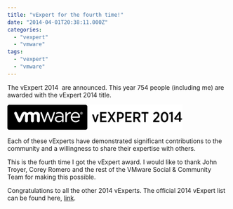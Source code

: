 ```yaml
---
title: "vExpert for the fourth time!"
date: "2014-04-01T20:38:11.000Z"
categories: 
  - "vexpert"
  - "vmware"
tags: 
  - "vexpert"
  - "vmware"
---
```


The vExpert 2014  are announced. This year 754 people (including me) are awarded with the vExpert 2014 title. 

![VMware-vExpert-2014-400x57](images/VMware-vExpert-2014-400x57.png)

Each of these vExperts have demonstrated significant contributions to the community and a willingness to share their expertise with others.

This is the fourth time I got the vExpert award. I would like to thank John Troyer, Corey Romero and the rest of the VMware Social & Community Team for making this possible.

Congratulations to all the other 2014 vExperts. The official 2014 vExpert list can be found here, [link](http://blogs.vmware.com/vmtn/2014/04/vexpert-2014-announcement.html).
